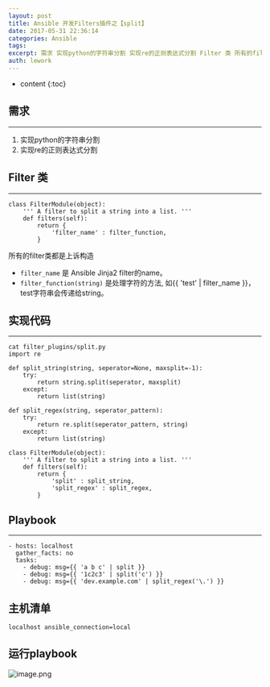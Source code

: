 ```yaml
---
layout: post
title: Ansible 开发Filters插件之【split】
date: 2017-05-31 22:36:14
categories: Ansible
tags:
excerpt: 需求 实现python的字符串分割 实现re的正则表达式分割 Filter 类 所有的filter类都是上诉构造 filter_name  是 ...
auth: lework
---
```

* content
{:toc}

## 需求
---

1. 实现python的字符串分割
2. 实现re的正则表达式分割

## Filter 类
---
```
class FilterModule(object):
    ''' A filter to split a string into a list. '''
    def filters(self):
        return {
            'filter_name' : filter_function,
        }
```
所有的filter类都是上诉构造
- `filter_name`  是 Ansible Jinja2 filter的name。
- `filter_function(string)`  是处理字符的方法, 如{{ 'test' | filter_name }}， test字符串会传递给string。

## 实现代码
---
```
cat filter_plugins/split.py
import re

def split_string(string, seperator=None, maxsplit=-1):
    try:
        return string.split(seperator, maxsplit)
    except:
        return list(string)

def split_regex(string, seperator_pattern):
    try:
        return re.split(seperator_pattern, string)
    except:
        return list(string)

class FilterModule(object):
    ''' A filter to split a string into a list. '''
    def filters(self):
        return {
            'split' : split_string,
            'split_regex' : split_regex,
        }
```

## Playbook
---
```
- hosts: localhost
  gather_facts: no
  tasks:
    - debug: msg={{ 'a b c' | split }}
    - debug: msg={{ '1c2c3' | split('c') }}
    - debug: msg={{ 'dev.example.com' | split_regex('\.') }}
```
## 主机清单
```
localhost ansible_connection=local
```

## 运行playbook
![image.png](http://upload-images.jianshu.io/upload_images/3629406-54adbf9e627ff068.png?imageMogr2/auto-orient/strip%7CimageView2/2/w/1240)



